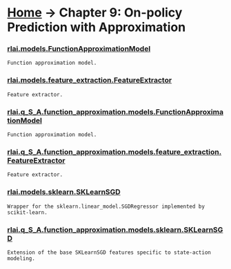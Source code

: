 # [Home](index.md) -> Chapter 9:  On-policy Prediction with Approximation
### [rlai.models.FunctionApproximationModel](https://github.com/MatthewGerber/rlai/tree/master/src/rlai/models/__init__.py#L13)
```
Function approximation model.
```
### [rlai.models.feature_extraction.FeatureExtractor](https://github.com/MatthewGerber/rlai/tree/master/src/rlai/models/feature_extraction.py#L16)
```
Feature extractor.
```
### [rlai.q_S_A.function_approximation.models.FunctionApproximationModel](https://github.com/MatthewGerber/rlai/tree/master/src/rlai/q_S_A/function_approximation/models/__init__.py#L20)
```
Function approximation model.
```
### [rlai.q_S_A.function_approximation.models.feature_extraction.FeatureExtractor](https://github.com/MatthewGerber/rlai/tree/master/src/rlai/q_S_A/function_approximation/models/feature_extraction.py#L17)
```
Feature extractor.
```
### [rlai.models.sklearn.SKLearnSGD](https://github.com/MatthewGerber/rlai/tree/master/src/rlai/models/sklearn.py#L20)
```
Wrapper for the sklearn.linear_model.SGDRegressor implemented by scikit-learn.
```
### [rlai.q_S_A.function_approximation.models.sklearn.SKLearnSGD](https://github.com/MatthewGerber/rlai/tree/master/src/rlai/q_S_A/function_approximation/models/sklearn.py#L16)
```
Extension of the base SKLearnSGD features specific to state-action modeling.
```
